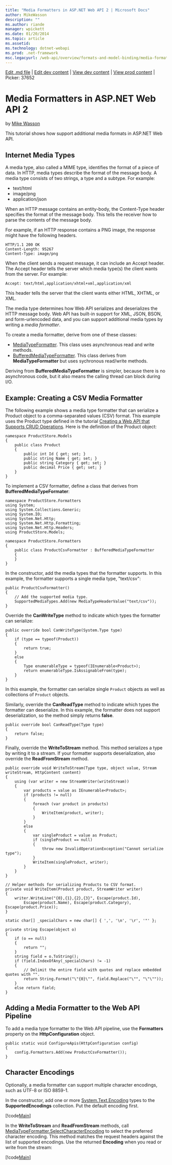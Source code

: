 ```yaml
---
title: "Media Formatters in ASP.NET Web API 2 | Microsoft Docs"
author: MikeWasson
description: ""
ms.author: riande
manager: wpickett
ms.date: 01/20/2014
ms.topic: article
ms.assetid: 
ms.technology: dotnet-webapi
ms.prod: .net-framework
msc.legacyurl: /web-api/overview/formats-and-model-binding/media-formatters
---
```

[Edit .md file](C:\Projects\msc\dev\Msc.Www\Web.ASP\App_Data\github\web-api\overview\formats-and-model-binding\media-formatters.md) | [Edit dev content](http://www.aspdev.net/umbraco#/content/content/edit/37651) | [View dev content](http://docs.aspdev.net/tutorials/web-api/overview/formats-and-model-binding/media-formatters.html) | [View prod content](http://www.asp.net/web-api/overview/formats-and-model-binding/media-formatters) | Picker: 37652

Media Formatters in ASP.NET Web API 2
====================
by [Mike Wasson](https://github.com/MikeWasson)

This tutorial shows how support additional media formats in ASP.NET Web API.

## Internet Media Types

A media type, also called a MIME type, identifies the format of a piece of data. In HTTP, media types describe the format of the message body. A media type consists of two strings, a type and a subtype. For example:

- text/html
- image/png
- application/json

When an HTTP message contains an entity-body, the Content-Type header specifies the format of the message body. This tells the receiver how to parse the contents of the message body.

For example, if an HTTP response contains a PNG image, the response might have the following headers.

    HTTP/1.1 200 OK
    Content-Length: 95267
    Content-Type: image/png

When the client sends a request message, it can include an Accept header. The Accept header tells the server which media type(s) the client wants from the server. For example:

    Accept: text/html,application/xhtml+xml,application/xml

This header tells the server that the client wants either HTML, XHTML, or XML.

The media type determines how Web API serializes and deserializes the HTTP message body. Web API has built-in support for XML, JSON, BSON, and form-urlencoded data, and you can support additional media types by writing a *media formatter*.

To create a media formatter, derive from one of these classes:

- [MediaTypeFormatter](https://msdn.microsoft.com/en-us/library/system.net.http.formatting.mediatypeformatter.aspx). This class uses asynchronous read and write methods.
- [BufferedMediaTypeFormatter](https://msdn.microsoft.com/en-us/library/system.net.http.formatting.bufferedmediatypeformatter.aspx). This class derives from **MediaTypeFormatter** but uses sychronous read/write methods.

Deriving from **BufferedMediaTypeFormatter** is simpler, because there is no asynchronous code, but it also means the calling thread can block during I/O.

## Example: Creating a CSV Media Formatter

The following example shows a media type formatter that can serialize a Product object to a comma-separated values (CSV) format. This example uses the Product type defined in the tutorial [Creating a Web API that Supports CRUD Operations](../older-versions/creating-a-web-api-that-supports-crud-operations.md). Here is the definition of the Product object:

    namespace ProductStore.Models
    {
        public class Product
        {
            public int Id { get; set; }
            public string Name { get; set; }
            public string Category { get; set; }
            public decimal Price { get; set; }
        }
    }

To implement a CSV formatter, define a class that derives from **BufferedMediaTypeFormater**:

    namespace ProductStore.Formatters
    using System;
    using System.Collections.Generic;
    using System.IO;
    using System.Net.Http;
    using System.Net.Http.Formatting;
    using System.Net.Http.Headers;
    using ProductStore.Models;
    
    namespace ProductStore.Formatters
    {
        public class ProductCsvFormatter : BufferedMediaTypeFormatter
        {
        }
    }

In the constructor, add the media types that the formatter supports. In this example, the formatter supports a single media type, &quot;text/csv&quot;:

    public ProductCsvFormatter()
    {
        // Add the supported media type.
        SupportedMediaTypes.Add(new MediaTypeHeaderValue("text/csv"));
    }

Override the **CanWriteType** method to indicate which types the formatter can serialize:

    public override bool CanWriteType(System.Type type)
    {
        if (type == typeof(Product))
        {
            return true;
        }
        else
        {
            Type enumerableType = typeof(IEnumerable<Product>);
            return enumerableType.IsAssignableFrom(type);
        }
    }

In this example, the formatter can serialize single `Product` objects as well as collections of `Product` objects.

Similarly, override the **CanReadType** method to indicate which types the formatter can deserialize. In this example, the formatter does not support deserialization, so the method simply returns **false**.

    public override bool CanReadType(Type type)
    {
        return false;
    }

Finally, override the **WriteToStream** method. This method serializes a type by writing it to a stream. If your formatter supports deserialization, also override the **ReadFromStream** method.

    public override void WriteToStream(Type type, object value, Stream writeStream, HttpContent content)
    {
        using (var writer = new StreamWriter(writeStream))
        {
            var products = value as IEnumerable<Product>;
            if (products != null)
            {
                foreach (var product in products)
                {
                    WriteItem(product, writer);
                }
            }
            else
            {
                var singleProduct = value as Product;
                if (singleProduct == null)
                {
                    throw new InvalidOperationException("Cannot serialize type");
                }
                WriteItem(singleProduct, writer);
            }
        }
    }
    
    // Helper methods for serializing Products to CSV format. 
    private void WriteItem(Product product, StreamWriter writer)
    {
        writer.WriteLine("{0},{1},{2},{3}", Escape(product.Id),
            Escape(product.Name), Escape(product.Category), Escape(product.Price));
    }
    
    static char[] _specialChars = new char[] { ',', '\n', '\r', '"' };
    
    private string Escape(object o)
    {
        if (o == null)
        {
            return "";
        }
        string field = o.ToString();
        if (field.IndexOfAny(_specialChars) != -1)
        {
            // Delimit the entire field with quotes and replace embedded quotes with "".
            return String.Format("\"{0}\"", field.Replace("\"", "\"\""));
        }
        else return field;
    }

## Adding a Media Formatter to the Web API Pipeline

To add a media type formatter to the Web API pipeline, use the **Formatters** property on the **HttpConfiguration** object.

    public static void ConfigureApis(HttpConfiguration config)
    {
        config.Formatters.Add(new ProductCsvFormatter()); 
    }

## Character Encodings

Optionally, a media formatter can support multiple character encodings, such as UTF-8 or ISO 8859-1.

In the constructor, add one or more [System.Text.Encoding](https://msdn.microsoft.com/en-us/library/system.text.encoding.aspx) types to the **SupportedEncodings** collection. Put the default encoding first.

[!code[Main](media-formatters/samples/sample1.xml?highlight=6-7)]

In the **WriteToStream** and **ReadFromStream** methods, call [MediaTypeFormatter.SelectCharacterEncoding](https://msdn.microsoft.com/en-us/library/hh969054.aspx) to select the preferred character encoding. This method matches the request headers against the list of supported encodings. Use the returned **Encoding** when you read or write from the stream:

[!code[Main](media-formatters/samples/sample2.xml?highlight=3,5)]